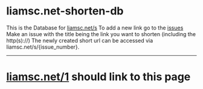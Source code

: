# liamsc.net-shorten-db
This is the Database for [liamsc.net/s](http://liamsc.net/s)
To add a new link go to the [issues](https://github.com/Liam-s-c/liamsc.net-shorten-db/issues)
Make an issue with the title being the link you want to shorten (including the http(s)://) The newly created short url can be accessed via liamsc.net/s/{issue_number}.

----
# [liamsc.net/1](https//:liamsc.net/1) should link to this page
